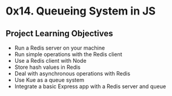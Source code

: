 # 0x14. Queueing System in JS

## Project Learning Objectives
* Run a Redis server on your machine
* Run simple operations with the Redis client
* Use a Redis client with Node
* Store hash values in Redis
* Deal with asynchronous operations with Redis
* Use Kue as a queue system
* Integrate a basic Express app with a Redis server and queue
